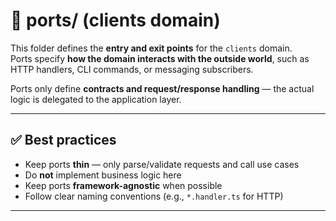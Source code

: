 # 🔌 ports/ (clients domain)

This folder defines the **entry and exit points** for the `clients` domain.  
Ports specify **how the domain interacts with the outside world**, such as HTTP handlers, CLI commands, or messaging subscribers.

Ports only define **contracts and request/response handling** — the actual logic is delegated to the application layer.

---

## ✅ Best practices

- Keep ports **thin** — only parse/validate requests and call use cases
- Do **not** implement business logic here
- Keep ports **framework-agnostic** when possible
- Follow clear naming conventions (e.g., `*.handler.ts` for HTTP)

---
